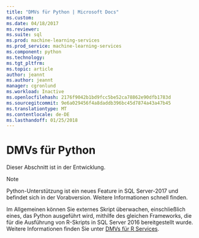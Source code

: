 ```yaml
---
title: "DMVs für Python | Microsoft Docs"
ms.custom: 
ms.date: 04/18/2017
ms.reviewer: 
ms.suite: sql
ms.prod: machine-learning-services
ms.prod_service: machine-learning-services
ms.component: python
ms.technology: 
ms.tgt_pltfrm: 
ms.topic: article
author: jeannt
ms.author: jeannt
manager: cgronlund
ms.workload: Inactive
ms.openlocfilehash: 2176f9042b1bd9fcc5be52ca78862e90dfb1783d
ms.sourcegitcommit: 9e6a029456f4a8daddb396bc45d7874a43a47b45
ms.translationtype: MT
ms.contentlocale: de-DE
ms.lasthandoff: 01/25/2018
---
```

# <a name="dmvs-for-python"></a>DMVs für Python

Dieser Abschnitt ist in der Entwicklung.

> [!NOTE]
> Python-Unterstützung ist ein neues Feature in SQL Server-2017 und befindet sich in der Vorabversion. Weitere Informationen schnell finden. 

Im Allgemeinen können Sie externes Skript überwachen, einschließlich eines, das Python ausgeführt wird, mithilfe des gleichen Frameworks, die für die Ausführung von R-Skripts in SQL Server 2016 bereitgestellt wurde. Weitere Informationen finden Sie unter [DMVs für R Services](../r/dmvs-for-sql-server-r-services.md).

